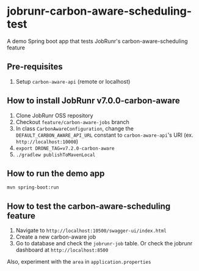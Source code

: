 # jobrunr-carbon-aware-scheduling-test

A demo Spring boot app that tests JobRunr's carbon-aware-scheduling feature

## Pre-requisites

1. Setup `carbon-aware-api` (remote or localhost)

## How to install JobRunr v7.0.0-carbon-aware

1. Clone JobRunr OSS repository
2. Checkout `feature/carbon-aware-jobs` branch
3. In class `CarbonAwareConfiguration`, change the `DEFAULT_CARBON_AWARE_API_URL` constant to `carbon-aware-api`'s URI (ex. `http://localhost:10000`) 
4. `export DRONE_TAG=v7.2.0-carbon-aware`
5. `./gradlew publishToMavenLocal`


## How to run the demo app

`mvn spring-boot:run`

## How to test the carbon-aware-scheduling feature

1. Navigate to `http://localhost:10500/swagger-ui/index.html`
2. Create a new carbon-aware job
3. Go to database and check the `jobrunr-job` table. Or check the jobrunr dashboard at `http://localhost:8500`


Also, experiment with the `area` in `application.properties`
